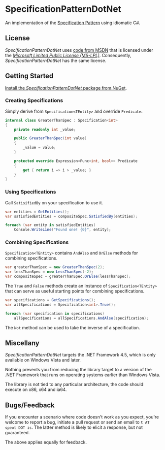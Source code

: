 # SpecificationPatternDotNet

An implementation of the [Specification Pattern](http://en.wikipedia.org/wiki/Specification_pattern) using idiomatic C#.

## License

*SpecificationPatternDotNet* uses [code from MSDN](http://blogs.msdn.com/b/meek/archive/2008/05/02/linq-to-entities-combining-predicates.aspx) that is licensed under the [*Microsoft Limited Public License (MS-LPL)*](http://msdn.microsoft.com/en-us/cc300389.aspx#P). Consequently, *SpecificationPatternDotNet* has the same license.

## Getting Started

[Install the *SpecificationPatternDotNet* package from NuGet](http://nuget.org/packages/SpecificationPatternDotNet/).

### Creating Specifications

Simply derive from `Specification<TEntity>` and override `Predicate`.

```csharp
internal class GreaterThanSpec : Specification<int>
{
    private readonly int _value;

    public GreaterThanSpec(int value)
    {
        _value = value;
    }

    protected override Expression<Func<int, bool>> Predicate
    {
        get { return i => i > _value; }
    }
}
```

### Using Specifications

Call `SatisifiedBy` on your specification to use it.

```csharp
var entities = GetEntities();
var satisfiedEntities = compositeSpec.SatisfiedBy(entities);

foreach (var entity in satisfiedEntities)
    Console.WriteLine("Found one! {0}", entity);
```

### Combining Specifications

`Specification<TEntity>` contains `AndAlso` and `OrElse` methods for combining specifications.

```csharp
var greaterThanSpec = new GreaterThanSpec(2);
var lessThanSpec = new LessThanSpec(-2);
var compositeSpec = greaterThanSpec.OrElse(lessThanSpec);
```

The `True` and `False` methods create an instance of `Specification<TEntity>` that can serve as useful starting points for combining specifications.

```csharp
var specifications = GetSpecifications();
var allSpecifications = Specification<int>.True();

foreach (var specification in specifications)
    allSpecifications = allSpecifications.AndAlso(specification);
````

The `Not` method can be used to take the inverse of a specification.

## Miscellany

*SpecificationPatternDotNet* targets the .NET Framework 4.5, which is only available on Windows Vista and later.

Nothing prevents you from reducing the library target to a version of the .NET Framework that runs on operating systems earlier than Windows Vista.

The library is not tied to any particular architecture, the code should execute on x86, x64 and ia64.

## Bugs/Feedback

If you encounter a scenario where code doesn't work as you expect, you're welcome to report a bug, initiate a pull request or send an email to `t AT speot DOT is`. The latter method is likely to elicit a response, but not guaranteed.

The above applies equally for feedback.

